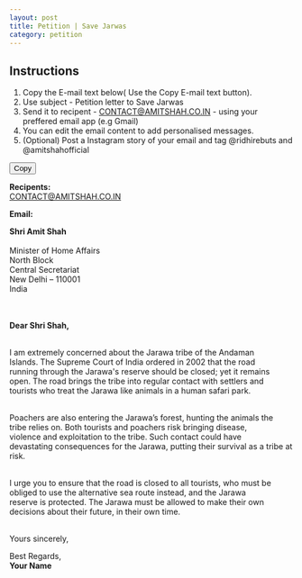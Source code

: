 ```yaml
---
layout: post
title: Petition | Save Jarwas
category: petition
---
```


<script>
function copy(selector){
  var $temp = $("<div>");
  $("body").append($temp);
  $temp.attr("contenteditable", true)
       .html($(selector).html()).select()
       .on("focus", function() { document.execCommand('selectAll',false,null); })
       .focus();
  document.execCommand("copy");
  $temp.remove();

}
 </script>
 <script src="https://ajax.googleapis.com/ajax/libs/jquery/1.11.1/jquery.min.js"></script>
 <style>
     #axbuttonstwo{
  background-color: 	#ff1329;
  color:white;

  border: none;
  cursor: pointer;
  width: 100%;
  opacity: 0.9;
      font-weight: bold;
}
     #axbuttonstwo:hover{
        opacity: 1;
     }

    </style>
## Instructions
1. Copy the E-mail text below( Use the Copy E-mail text button).
2. Use subject - Petition letter to Save Jarwas
3. Send it to recipent - CONTACT@AMITSHAH.CO.IN - using your preffered email app (e.g Gmail)
4. You can edit the email content to add personalised messages.
5. (Optional) Post a Instagram story of your email and tag @ridhirebuts and @amitshahofficial
        
<button onclick="copy('#demo')">Copy</button> 


  **Recipents:**    
 CONTACT@AMITSHAH.CO.IN
  
  **Email:**
<p id="demo">
<b>Shri Amit Shah</b>
<br><br>
Minister of Home Affairs <br> 
North Block<br>  
Central Secretariat  <br>
New Delhi – 110001  <br>
India<br>
<br><br>
  


  

<b>Dear Shri Shah,</b><br><br>

I am extremely concerned about the Jarawa tribe of the Andaman<br> Islands. The Supreme Court of India ordered in 2002 that the road<br> running through the Jarawa's reserve should be closed; yet it remains<br> open. The road brings the tribe into regular contact with settlers and<br> tourists who treat the Jarawa like animals in a human safari park.<br><br>

Poachers are also entering the Jarawa’s forest, hunting the animals the<br> tribe relies on. Both tourists and poachers risk bringing disease,<br> violence and exploitation to the tribe. Such contact could have<br> devastating consequences for the Jarawa, putting their survival as a tribe at risk.<br><br>

I urge you to ensure that the road is closed to all tourists, who must be<br> obliged to use the alternative sea route instead,  and the Jarawa<br> reserve is protected. The Jarawa must be allowed to make their own<br> decisions about their future, in their own time.<br><br>

Yours sincerely,<br>


Best Regards, <br>
__Your Name__
</p>
